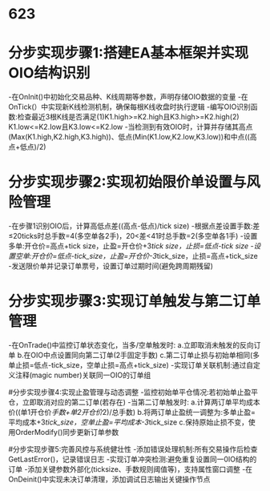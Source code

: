 # 623
# 分步实现步骤1:搭建EA基本框架并实现OIO结构识别
-在OnInit()中初始化交易品种、K线周期等参数，声明存储OIO数据的变量
-在OnTick(）中实现新K线检测机制，确保每根K线收盘时执行逻辑
-编写OIO识别函数:检查最近3根K线是否满足(1)K1.high>=K2.high且K3.high>=K2.high(2) K1.low<=K2.Iow且K3.low<=K2.low 
-当检测到有效OIO时，计算并存储其高点(Max(K1.high,K2.high,K3.high))、低点(Min(K1.low,K2.low,K3.low))和中点((高点+低点)/2)

# 分步实现步骤2:实现初始限价单设置与风险管理
-在步骤1识别OIO后，计算高低点差((高点-低点)/tick size)
-根据点差设置手数:差≤20ticks时总手数=4(多空单各2手)，20<差<41时总手数=2(多空单各1手) 
-设置多单:开仓价=高点+tick size，止盈=开仓价+3*tick size，止损=低点-tick size
-设置空单:开仓价=低点-tick_size，止盈=开仓价-3*tick_size，止损=高点+tick_size 
-发送限价单并记录订单票号，设置订单过期时间(避免跨周期残留)

# 分步实现步骤3:实现订单触发与第二订单管理
-在OnTrade()中监控订单状态变化，当多/空单触发时: 
  a.立即取消未触发的反向订单
  b.在OIO中点设置同向第二订单(2手固定手数)
  c.第二订单止损与初始单相同(多单止损=低点-tick_size，空单止损=高点+tick_size) 
-实现订单关联机制:通过自定义注释(magic number)关联同一OIO的订单组

#分步实现步骤4:实现止盈管理与动态调整
-监控初始单平仓情况:若初始单止盈平仓，立即取消对应的第二订单(若存在) 
-当第二订单触发时:
  a.计算两订单平均成本价((单1开仓价*手数+单2开仓价*2)/总手数)
  b.将两订单止盈统一调整为:多单止盈=平均成本+3*tick_size，空单止盈=平均成本-3*tick_size 
  c.保持原始止损不变，使用OrderModify()同步更新订单参数

#分步实现步骤5:完善风控与系统健壮性
-添加错误处理机制:所有交易操作后检查GetLastError()，记录错误日志
-实现订单冲突检测:避免重复设置同一0IO结构的订单
-添加关键参数外部化(ticksize、手数规则阈值等)，支持属性窗口调整 
-在OnDeinit()中实现未决订单清理，添加调试日志输出关键操作节点
